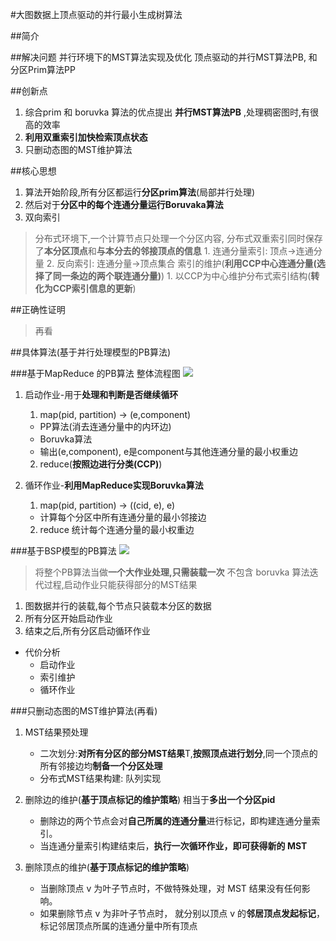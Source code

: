 #大图数据上顶点驱动的并行最小生成树算法

##简介

##解决问题
并行环境下的MST算法实现及优化
顶点驱动的并行MST算法PB, 和分区Prim算法PP

##创新点
1. 综合prim 和 boruvka 算法的优点提出 **并行MST算法PB** ,处理稠密图时,有很高的效率
2. **利用双重索引加快检索顶点状态**
3. 只删动态图的MST维护算法

##核心思想
1. 算法开始阶段,所有分区都运行**分区prim算法**(局部并行处理)
2. 然后对于**分区中的每个连通分量运行Boruvaka算法**
3. 双向索引
> 分布式环境下,一个计算节点只处理一个分区内容,
> 分布式双重索引同时保存了**本分区顶点**和**与本分去的邻接顶点的信息**
    1. 连通分量索引: 顶点->连通分量
    2. 反向索引: 连通分量->顶点集合
> 索引的维护(**利用CCP中心连通分量(选择了同一条边的两个联连通分量)**)
    1. 以CCP为中心维护分布式索引结构(**转化为CCP索引信息的更新**)

##正确性证明
> 再看

##具体算法(基于并行处理模型的PB算法)

###基于MapReduce 的PB算法
整体流程图
![](http://i.imgur.com/HhI4iM6.jpg)

1. 启动作业-用于**处理和判断是否继续循环**
    1. map(pid, partition) -> (e,component)
    - PP算法(消去连通分量中的内环边)
    - Boruvka算法
    - 输出(e,component), e是component与其他连通分量的最小权重边

    2. reduce(**按照边进行分类(CCP)**)
2. 循环作业-**利用MapReduce实现Boruvka算法**
    1. map(pid, partition) -> ((cid, e), e)
    - 计算每个分区中所有连通分量的最小邻接边
    2. reduce 统计每个连通分量的最小权重边

###基于BSP模型的PB算法
![](http://i.imgur.com/knljLHn.jpg)
> 将整个PB算法当做**一个大作业处理,只需装载一次**
> 不包含 boruvka 算法迭代过程,启动作业只能获得部分的MST结果

1. 图数据并行的装载,每个节点只装载本分区的数据
2. 所有分区开始启动作业
3. 结束之后,所有分区启动循环作业

- 代价分析
    + 启动作业
    + 索引维护
    + 循环作业

###只删动态图的MST维护算法(再看)
1. MST结果预处理
    - 二次划分:**对所有分区的部分MST结果**T,**按照顶点进行划分**,同一个顶点的所有邻接边均**制备一个分区处理**
    - 分布式MST结果构建: 队列实现

2. 删除边的维护(**基于顶点标记的维护策略**) 相当于**多出一个分区pid**
    - 删除边的两个节点会对**自己所属的连通分量**进行标记，即构建连通分量索引。
    - 当连通分量索引构建结束后，**执行一次循环作业，即可获得新的 MST**

3. 删除顶点的维护(**基于顶点标记的维护策略**) 
    - 当删除顶点 v 为叶子节点时，不做特殊处理，对 MST 结果没有任何影响。
    - 如果删除节点 v 为非叶子节点时，
        就分别以顶点 v 的**邻居顶点发起标记**，标记邻居顶点所属的连通分量中所有顶点